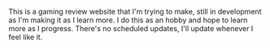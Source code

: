 This is a gaming review website that I'm trying to make, still in development as I'm making it as I learn more. I do this as an hobby and hope to learn more as I progress. 
There's no scheduled updates, I'll update whenever I feel like it.

